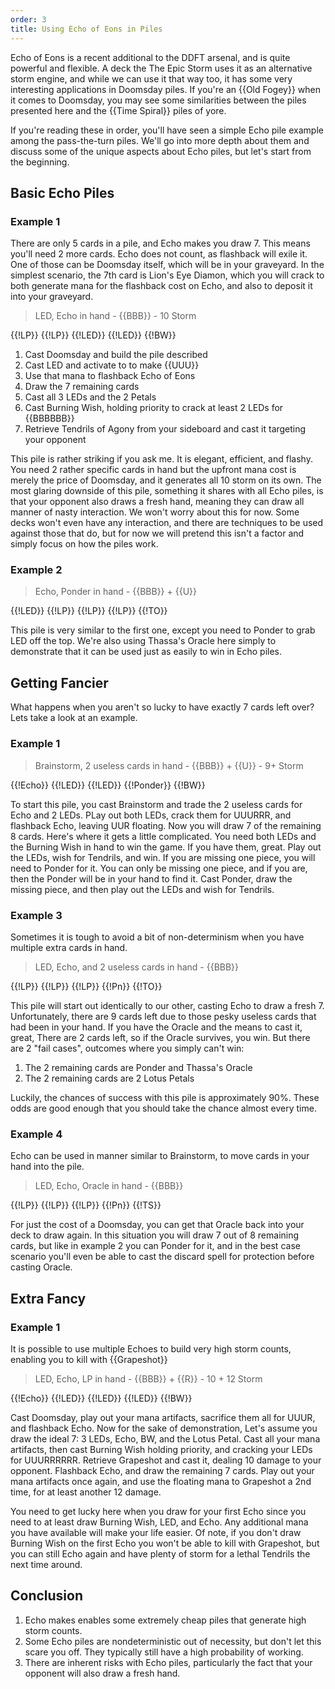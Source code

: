 ```yaml
---
order: 3
title: Using Echo of Eons in Piles
---
```


Echo of Eons is a recent additional to the DDFT arsenal, and is quite powerful
and flexible. A deck the The Epic Storm uses it as an alternative storm engine,
and while we can use it that way too, it has some very interesting applications
in Doomsday piles. If you're an {{Old Fogey}} when it comes to Doomsday, you may
see some similarities between the piles presented here and the {{Time Spiral}}
piles of yore.

If you're reading these in order, you'll have seen a simple Echo pile example
among the pass-the-turn piles. We'll go into more depth about them and discuss
some of the unique aspects about Echo piles, but let's start from the beginning.

## Basic Echo Piles

### Example 1

There are only 5 cards in a pile, and Echo makes you draw 7. This means you'll
need 2 more cards. Echo does not count, as flashback will exile it. One of those
can be Doomsday itself, which will be in your graveyard. In the simplest
scenario, the 7th card is Lion's Eye Diamon, which you will crack to both
generate mana for the flashback cost on Echo, and also to deposit it into your
graveyard.

> LED, Echo in hand - {{BBB}} - 10 Storm

<row variant="pile">{{!LP}} {{!LP}} {{!LED}} {{!LED}} {{!BW}}</row>

1. Cast Doomsday and build the pile described
2. Cast LED and activate to to make {{UUU}}
3. Use that mana to flashback Echo of Eons
4. Draw the 7 remaining cards
5. Cast all 3 LEDs and the 2 Petals
6. Cast Burning Wish, holding priority to crack at least 2 LEDs for {{BBBBBB}}
7. Retrieve Tendrils of Agony from your sideboard and cast it targeting your
   opponent

This pile is rather striking if you ask me. It is elegant, efficient, and
flashy. You need 2 rather specific cards in hand but the upfront mana cost is
merely the price of Doomsday, and it generates all 10 storm on its own. The most
glaring downside of this pile, something it shares with all Echo piles, is that
your opponent also draws a fresh hand, meaning they can draw all manner of nasty
interaction. We won't worry about this for now. Some decks won't even have any
interaction, and there are techniques to be used against those that do, but for
now we will pretend this isn't a factor and simply focus on how the piles work.

### Example 2

> Echo, Ponder in hand - {{BBB}} + {{U}}

<row variant="pile">{{!LED}} {{!LP}} {{!LP}} {{!LP}} {{!TO}}</row>

This pile is very similar to the first one, except you need to Ponder to grab
LED off the top. We're also using Thassa's Oracle here simply to demonstrate
that it can be used just as easily to win in Echo piles.

## Getting Fancier

What happens when you aren't so lucky to have exactly 7 cards left over? Lets
take a look at an example.

### Example 1

> Brainstorm, 2 useless cards in hand - {{BBB}} + {{U}} - 9+ Storm

<row variant="pile">{{!Echo}} {{!LED}} {{!LED}} {{!Ponder}} {{!BW}}</row>

To start this pile, you cast Brainstorm and trade the 2 useless cards for Echo
and 2 LEDs. PLay out both LEDs, crack them for UUURRR, and flashback Echo,
leaving UUR floating. Now you will draw 7 of the remaining 8 cards. Here's where
it gets a little complicated. You need both LEDs and the Burning Wish in hand to
win the game. If you have them, great. Play out the LEDs, wish for Tendrils, and
win. If you are missing one piece, you will need to Ponder for it. You can only
be missing one piece, and if you are, then the Ponder will be in your hand to
find it. Cast Ponder, draw the missing piece, and then play out the LEDs and
wish for Tendrils.

### Example 3

Sometimes it is tough to avoid a bit of non-determinism when you have multiple
extra cards in hand.

> LED, Echo, and 2 useless cards in hand - {{BBB}}

<row variant="pile">{{!LP}} {{!LP}} {{!LP}} {{!Pn}} {{!TO}}</row>

This pile will start out identically to our other, casting Echo to draw a
fresh 7. Unfortunately, there are 9 cards left due to those pesky useless cards
that had been in your hand. If you have the Oracle and the means to cast it,
great, There are 2 cards left, so if the Oracle survives, you win. But there are
2 "fail cases", outcomes where you simply can't win:

1. The 2 remaining cards are Ponder and Thassa's Oracle
2. The 2 remaining cards are 2 Lotus Petals

Luckily, the chances of success with this pile is approximately 90%. These odds
are good enough that you should take the chance almost every time.

### Example 4

Echo can be used in manner similar to Brainstorm, to move cards in your hand
into the pile.

> LED, Echo, Oracle in hand - {{BBB}}

<row variant="pile">{{!LP}} {{!LP}} {{!LP}} {{!Pn}} {{!TS}}</row>

For just the cost of a Doomsday, you can get that Oracle back into your deck to
draw again. In this situation you will draw 7 out of 8 remaining cards, but like
in example 2 you can Ponder for it, and in the best case scenario you'll even be
able to cast the discard spell for protection before casting Oracle.

## Extra Fancy

### Example 1

It is possible to use multiple Echoes to build very high storm counts, enabling
you to kill with {{Grapeshot}}

> LED, Echo, LP in hand - {{BBB}} + {{R}} - 10 + 12 Storm

<row variant="pile">{{!Echo}} {{!LED}} {{!LED}} {{!LED}} {{!BW}}</row>

Cast Doomsday, play out your mana artifacts, sacrifice them all for UUUR, and
flashback Echo. Now for the sake of demonstration, Let's assume you draw the
ideal 7: 3 LEDs, Echo, BW, and the Lotus Petal. Cast all your mana artifacts,
then cast Burning Wish holding priority, and cracking your LEDs for UUURRRRRR.
Retrieve Grapeshot and cast it, dealing 10 damage to your opponent. Flashback
Echo, and draw the remaining 7 cards. Play out your mana artifacts once again,
and use the floating mana to Grapeshot a 2nd time, for at least another 12 damage.

You need to get lucky here when you draw for your first Echo since you need to
at least draw Burning Wish, LED, and Echo. Any additional mana you have
available will make your life easier. Of note, if you don't draw Burning Wish on
the first Echo you won't be able to kill with Grapeshot, but you can still Echo
again and have plenty of storm for a lethal Tendrils the next time around.

## Conclusion

1. Echo makes enables some extremely cheap piles that generate high storm
   counts.
2. Some Echo piles are nondeterministic out of necessity, but don't let this
   scare you off. They typically still have a high probability of working.
3. There are inherent risks with Echo piles, particularly the fact that your
   opponent will also draw a fresh hand.
